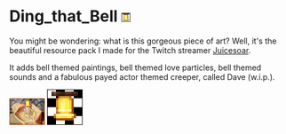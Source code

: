 # Ding_that_Bell ![bell1](https://github.com/FeeshUnofficial/Ding_that_Bell/blob/master/pack.png "bell1")

You might be wondering: what is this gorgeous piece of art?
Well, it's the beautiful resource pack I made for the Twitch streamer [Juicesoar](https://twitch.tv/juicesoar).

It adds bell themed paintings, bell themed love particles, bell themed sounds and a fabulous payed actor themed creeper, called Dave (w.i.p.).

![painting1](https://github.com/FeeshUnofficial/Ding_that_Bell/blob/master/assets/minecraft/textures/painting/skeleton.png "painting1")
![painting2](https://github.com/FeeshUnofficial/Ding_that_Bell/blob/master/assets/minecraft/textures/painting/burning_skull.png "painting2")
